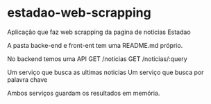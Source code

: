 # estadao-web-scrapping

Aplicação que faz web scrapping da pagina de noticias Estadao

A pasta backe-end e front-ent tem uma README.md próprio.

No backend temos uma API 
GET /noticias
GET /noticias/:query

Um serviço que busca as ultimas noticias
Um serviço que busca por palavra chave

Ambos serviços guardam os resultados em memória. 